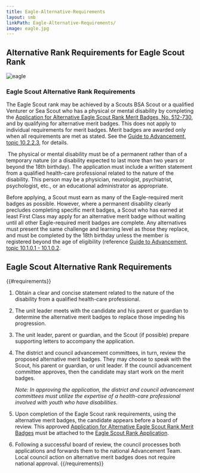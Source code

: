 ```yaml
---
title: Eagle-Alternative-Requirements
layout: smb
linkPath: Eagle-Alternative-Requirements/
image: eagle.jpg
---
```


## Alternative Rank Requirements for Eagle Scout Rank

<div class="D(f) Fxd(c)--s">

<div class="Ta(c) Pt(1em)--s">

![eagle]({{image}})</div>

</div>

### Eagle Scout Alternative Rank Requirements

<p></p>

The Eagle Scout rank may be achieved by a Scouts BSA Scout or a qualified Venturer or Sea Scout who has a physical or mental disability by completing the [Application for Alternative Eagle Scout Rank Merit Badges, No. 512-730](https://filestore.scouting.org/filestore/pdf/512-730.pdf), and by qualifying for alternative merit badges. This does not apply to individual requirements for merit badges. Merit badges are awarded only when all requirements are met as stated. See the [Guide to Advancement, topic 10.2.2.3](https://www.scouting.org/resources/guide-to-advancement/special-needs/#10223), for details.

 The physical or mental disability must be of a permanent rather than of a temporary nature (or a disability expected to last more than two years or beyond the 18th birthday). The application must include a written statement from a qualified health-care professional related to the nature of the disability. This person may be a physician, neurologist, psychiatrist, psychologist, etc., or an educational administrator as appropriate.

Before applying, a Scout must earn as many of the Eagle-required merit badges as possible. However, where a permanent disability clearly precludes completing specific merit badges, a Scout who has earned at least First Class may apply for an alternative merit badge without waiting until all other Eagle-required merit badges are complete. Any alternatives must present the same challenge and learning level as those they replace, and must be completed by the 18th birthday unless the member is registered beyond the age of eligibility (reference [Guide to Advancement, topic 10.1.0.1 - 10.1.0.2](https://www.scouting.org/resources/guide-to-advancement/special-needs/).
## Eagle Scout Alternative Rank Requirements

{{#requirements}}
1. Obtain a clear and concise statement related to the nature of the disability from a qualified health-care professional.

2. The unit leader meets with the candidate and his parent or guardian to determine the alternative merit badges to replace those impeding his progression.

3. The unit leader, parent or guardian, and the Scout (if possible) prepare supporting letters to accompany the application.

4. The district and council advancement committees, in turn, review the proposed alternative merit badges. They may choose to speak with the Scout, his parent or guardian, or unit leader. If the council advancement committee approves, then the candidate may start work on the merit badges.

    *Note: In approving the application, the district and council advancement committees must utilize the expertise of a health-care professional involved with youth who have disabilities.*

5. Upon completion of the Eagle Scout rank requirements, using the alternative merit badges, the candidate appears before a board of review. This approved [Application for Alternative Eagle Scout Rank Merit Badges](https://filestore.scouting.org/filestore/pdf/512-730.pdf) must be attached to the [Eagle Scout Rank Application](https://filestore.scouting.org/filestore/pdf/512-728_wb_fillable.pdf).

6. Following a successful board of review, the council processes both applications and forwards them to the national Advancement Team. Local council action on alternative merit badges does not require national approval.
{{/requirements}}
